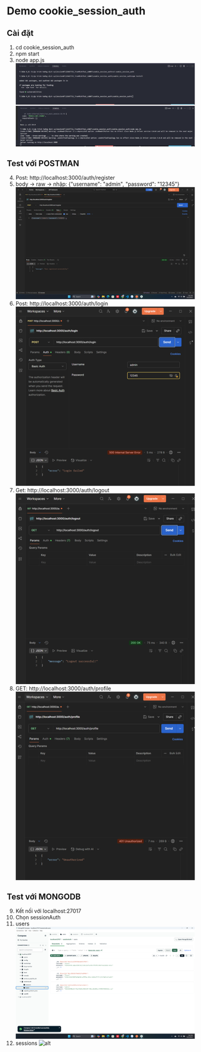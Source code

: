 # Demo cookie_session_auth
## Cài đặt
1. cd cookie_session_auth
2. npm start
3. node app.js
![alt](./cookie_session_auth/public/img/A1.png)
![alt](./cookie_session_auth/public/img/image.png)

## Test với POSTMAN 
4. Post: http://localhost:3000/auth/register
5. body -> raw -> nhập: {"username": "admin", "password": "12345"}
![alt](./cookie_session_auth/public/img/image%20copy.png)
6. Post: http://localhost:3000/auth/login
![alt](./cookie_session_auth/public/img/image%20copy%204.png)
7. Get: http://localhost:3000/auth/logout
![alt](./cookie_session_auth/public/img/image%20copy%205.png)
8. GET: http://localhost:3000/auth/profile
![alt](./cookie_session_auth/public/img/image%20copy%206.png)
## Test với MONGODB
9. Kết nối với localhost:27017
10. Chọn sessionAuth
11. users
![alt](./cookie_session_auth/public/img/image%20copy%202.png)
12. sessions
![alt](../cookie_session_auth/cookie_session_auth/public/img/image%20copy%203.png)